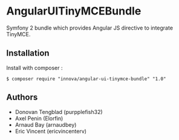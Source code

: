 # AngularUITinyMCEBundle

Symfony 2 bundle which provides Angular JS directive to integrate TinyMCE.

## Installation

Install with composer :
	
	$ composer require "innova/angular-ui-tinymce-bundle" "1.0"

## Authors

* Donovan Tengblad (purpplefish32)
* Axel Penin (Elorfin)
* Arnaud Bay (arnaudbey)
* Eric Vincent (ericvincenterv)
